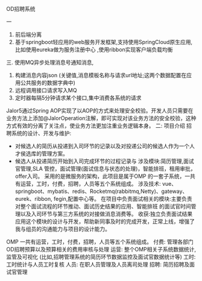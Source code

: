 

OD招聘系统

一
1. 前后端分离
2. 基于springboot轻应用的web服务开发框架,支持使用SpringCloud原生应用,比如使用eureka做为服务注册中心
,使用ribbon实现客户端负载均衡


三. 使用MQ异步处理消息号通知消息,
1. 构建消息内容json (关键值,消息模板名称与请求url地址;这两个数据配置在应用公共服务的数据字典中)
2. 远程调用接口请求写入MQ
3. 定时器每隔5分钟请求某个接口,集中消费各系统的请求



Jalor5通过Spring AOP实现了以AOP的方式来处理安全校验。开发人员只需要在业务方法上添加@JalorOperation注解，即可实现对该业务方法的安全校验，这种方式有效的分离了关注点，使业务方法更加注重业务逻辑本身。
二: 项目介绍
招聘系统的设计、开发与维护:
- 对候选人的简历从投递到入司环节的记录以及对投递公司的候选人作为一个人才侯选库的管理方案。
- 候选人从投递简历开始到入司完成环节的过程记录与
涉及模块:简历管理,面试官管理,SLA 管控，面试管理(面试信息与状态的处理)，智能排班，租用审批，offer入司。
采用的是微服务的架构，此项目是属于OMP 的一套子系统，一共有运营，工时，付费，招聘，人员等五个系统组成。
涉及技术: vue、springboot、mybatis、redis、Rocketmq(rabbitmq,Netty)、gateway、eurek、ribbon, fegin,配置中心等。 
在项目中负责面试相关的模块:主要负责对整个面试流程的环节推动、面试历史结果的应用、智能排班
的面试官时间管理以及入司环节与第三方系统的对接做消息消费等。 
收获:独立负责面试结果应用这个模块的设计与开发，帮助新同事及时的完成开发，正常上线，增强了我与组员的沟通能力与项目的设计能力。


OMP
一共有运营，工时，付费，招聘，人员等五个系统组成。
付费: 管理各部门OD招聘预算以及预算相关的费用审核与处理
运营: 整个OMP相关子系统数据统计,监管及可视化  (比如,招聘管理系统的简历环节数据监控及面试官数据统计等)
工时: 工时统计与人员工时复核
人员: 在职人员管理及人员离司处理
招聘: 简历招聘及面试官管理


